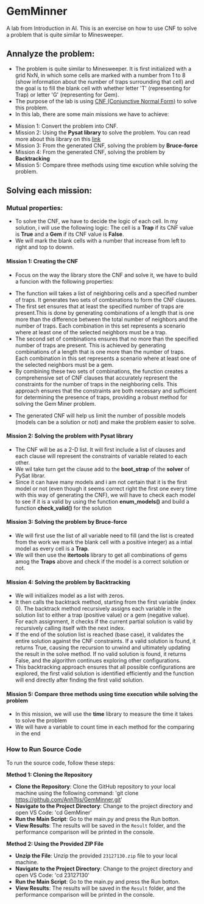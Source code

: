# GemMinner
A lab from Introduction in AI. This is an exercise on how to use CNF to solve a problem that is quite similar to Minesweeper.

## Annalyze the problem:

- The problem is quite similar to Minesweeper. It is first initialized with a grid NxN, in which some cells are marked with a number from 1 to 8 (show information about the number of traps surrounding that cell) and the goal is to fill the blank cell with whether letter 'T' (representing for Trap) or letter 'G' (representing for Gem).
- The purpose of the lab is using  [CNF (Conjunctive Normal Form)](https://en.wikipedia.org/wiki/Conjunctive_normal_form) to solve this problem. 
- In this lab, there are some main missions we have to achieve:
 + Mission 1: Convert the problem into CNF.
 + Mission 2: Using the **Pysat library** to solve the problem. You can read more about this library on this [link](https://pysathq.github.io/)
 + Mission 3: From the generated CNF, solving the problem by **Bruce-force**
 + Mission 4: From the generated CNF, solving the problem by **Backtracking**
 + Mission 5: Compare three methods using time excution while solving the problem.

## Solving each mission:

### Mutual properties:

- To solve the CNF, we have to decide the logic of each cell. In my solution, i will use the following logic: The cell is a **Trap** if its CNF value is **True** and a **Gem** if its CNF value is **False**.
- We will mark the blank cells with a number that increase from left to right and top to downn.

#### Mission 1: Creating the CNF

- Focus on the way the library store the CNF and solve it, we have to build a funcion with the following properties:
 + The function will takes a list of neighboring cells and a specified number of
traps. It generates two sets of combinations to form the CNF clauses. 
 + The first set ensures that at least the specified number of traps are present.This is done by generating combinations of a length that is one more than the difference between the total number of neighbors and the number of traps. Each combination in this set represents a scenario where at least one of the selected neighbors must be a trap.
 + The second set of combinations ensures that no more than the specified number of traps are present. This is achieved by generating combinations of a length that is one more than the number of traps. Each combination in this set represents a scenario where at least one of the selected neighbors must be a gem. 
 + By combining these two sets of combinations, the function creates a comprehensive set of CNF clauses that accurately represent the constraints for the number of traps in the neighboring cells. This approach ensures that the constraints are both necessary and sufficient for determining the presence of traps, providing a robust method for solving the Gem Miner problem.
- The generated CNF will help us limit the number of possible models (models can be a solution or not) and make the problem easier to solve.

#### Mission 2: Solving the problem with Pysat library

- The CNF will be as a 2-D list. It will first include a list of clauses and each clause will represent the constraints of variable related to each other.
- We wil take turn get the clause add to the **boot_strap** of the **solver** of PySat librar.
- Since it can have many models and i am not certain that it is the first model or not (even though it seems correct right the first one every time with this way of generating the CNF), we will have to check each model to see if it is a valid by using the function **enum_models()** and build a function **check_valid()** for the solution

#### Mission 3: Solving the problem by Bruce-force

- We will first use the list of all variable need to fill (and the list is created from the work we mark the blank cell with a positive integer) as a intial model as every cell is a **Trap**.
- We will then use the **itertools** library to get all combinations of gems amog the **Traps** above and check if the model is a correct solution or not.

#### Mission 4: Solving the problem by Backtracking

- We will initializes model as a list with zeros. 
- It then calls the backtrack method, starting from the first variable (index 0). The backtrack method recursively assigns each variable in the solution list to either a trap (positive value) or a gem (negative value). For each assignment, it checks if the current partial solution is valid by recursively calling itself with the next index.
- If the end of the solution list is reached (base case), it validates the entire solution against the CNF constraints. If a valid solution is found, it returns True, causing the recursion to unwind and ultimately updating the result in the solve method. If no valid solution is found, it returns False, and the algorithm continues exploring other configurations. 
- This backtracking approach ensures that all possible configurations are explored, the first valid solution is identified efficiently and the function will end directly after finding the first valid solution.

#### Mission 5: Compare three methods using time execution while solving the problem

- In this mission, we will use the **time** library to measure the time it takes to solve the problem
- We will have a variable to count time in each method for the comparing in the end

### How to Run Source Code

To run the source code, follow these steps:

**Method 1: Cloning the Repository**
- **Clone the Repository**: Clone the GitHub repository to your local machine using the following command:
'git clone https://github.com/AnhTtis/GemMinner.git'
- **Navigate to the Project Directory**: Change to the project directory and open VS Code:
'cd GemMiner'
- **Run the Main Script**: Go to the main.py and press the Run botton.
- **View Results**: The results will be saved in the `Result` folder, and the performance comparison will be printed in the console.

**Method 2: Using the Provided ZIP File**
- **Unzip the File**: Unzip the provided `23127130.zip` file to your local machine.
- **Navigate to the Project Directory**: Change to the project directory and open VS Code:
'cd 23127130'
- **Run the Main Script**: Go to the main.py and press the Run botton.
- **View Results**: The results will be saved in the `Result` folder, and the performance comparison will be printed in the console.